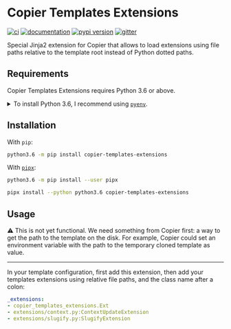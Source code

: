 # Copier Templates Extensions

[![ci](https://github.com/pawamoy/copier-templates-extensions/workflows/ci/badge.svg)](https://github.com/pawamoy/copier-templates-extensions/actions?query=workflow%3Aci)
[![documentation](https://img.shields.io/badge/docs-mkdocs%20material-blue.svg?style=flat)](https://pawamoy.github.io/copier-templates-extensions/)
[![pypi version](https://img.shields.io/pypi/v/copier-templates-extensions.svg)](https://pypi.org/project/copier-templates-extensions/)
[![gitter](https://badges.gitter.im/join%20chat.svg)](https://gitter.im/copier-templates-extensions/community)

Special Jinja2 extension for Copier that allows to load extensions using file paths relative to the template root instead of Python dotted paths.

## Requirements

Copier Templates Extensions requires Python 3.6 or above.

<details>
<summary>To install Python 3.6, I recommend using <a href="https://github.com/pyenv/pyenv"><code>pyenv</code></a>.</summary>

```bash
# install pyenv
git clone https://github.com/pyenv/pyenv ~/.pyenv

# setup pyenv (you should also put these three lines in .bashrc or similar)
export PATH="${HOME}/.pyenv/bin:${PATH}"
export PYENV_ROOT="${HOME}/.pyenv"
eval "$(pyenv init -)"

# install Python 3.6
pyenv install 3.6.12

# make it available globally
pyenv global system 3.6.12
```
</details>

## Installation

With `pip`:
```bash
python3.6 -m pip install copier-templates-extensions
```

With [`pipx`](https://github.com/pipxproject/pipx):
```bash
python3.6 -m pip install --user pipx

pipx install --python python3.6 copier-templates-extensions
```

## Usage

:warning: This is not yet functional.
We need something from Copier first:
a way to get the path to the template on the disk.
For example, Copier could set an environment variable
with the path to the temporary cloned template as value.

---

In your template configuration,
first add this extension,
then add your templates extensions
using relative file paths,
and the class name after a colon:

```yaml
_extensions:
- copier_templates_extensions.Ext
- extensions/context.py:ContextUpdateExtension
- extensions/slugify.py:SlugifyExtension
```